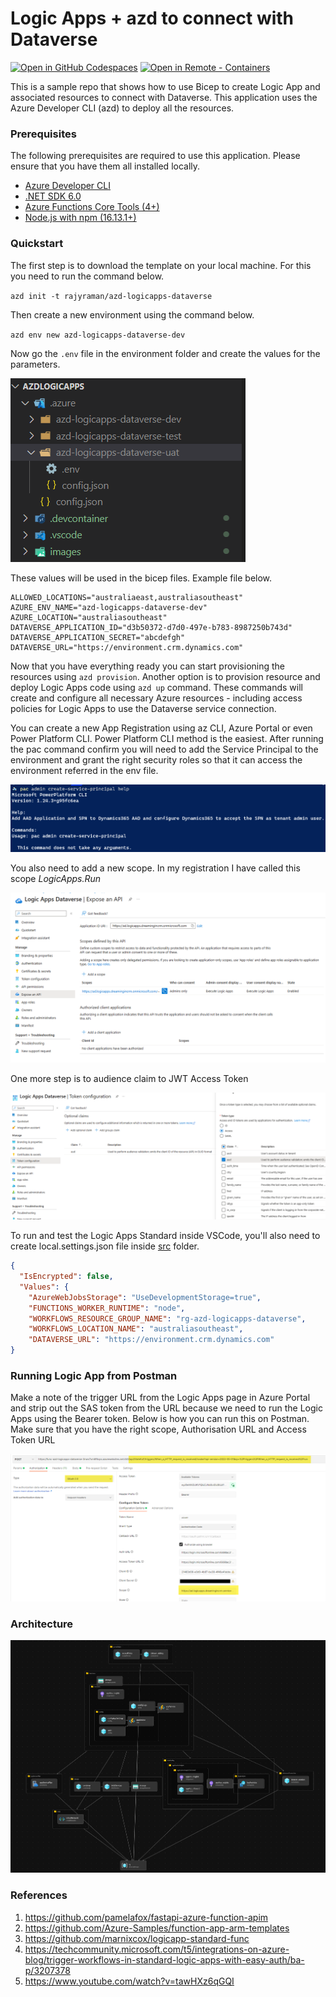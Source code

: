# Logic Apps + azd to connect with Dataverse

[![Open in GitHub Codespaces](https://img.shields.io/static/v1?style=for-the-badge&label=GitHub+Codespaces&message=Open&color=brightgreen&logo=github)](https://github.com/codespaces/new?hide_repo_select=true&ref=main&repo=654787536&machine=standardLinux32gb&devcontainer_path=.devcontainer%2Fdevcontainer.json&location=WestUs2)
[![Open in Remote - Containers](https://img.shields.io/static/v1?style=for-the-badge&label=Remote%20-%20Containers&message=Open&color=blue&logo=visualstudiocode)](https://vscode.dev/redirect?url=vscode://ms-vscode-remote.remote-containers/cloneInVolume?url=https://github.com/rajyraman/azd-logicapps-dataverse)

This is a sample repo that shows how to use Bicep to create Logic App and associated resources to connect with Dataverse. This application uses the Azure Developer CLI (azd) to deploy all the resources.

### Prerequisites

The following prerequisites are required to use this application. Please ensure that you have them all installed locally.

- [Azure Developer CLI](https://aka.ms/azd-install)
- [.NET SDK 6.0](https://dotnet.microsoft.com/download/dotnet/6.0)
- [Azure Functions Core Tools (4+)](https://docs.microsoft.com/azure/azure-functions/functions-run-local)
- [Node.js with npm (16.13.1+)](https://nodejs.org/)

### Quickstart
The first step is to download the template on your local machine. For this you need to run the command below.

`azd init -t rajyraman/azd-logicapps-dataverse`

Then create a new environment using the command below.

`azd env new azd-logicapps-dataverse-dev`

Now go the `.env` file in the environment folder and create the values for the parameters.

![Environment file](images/environments.png)

These values will be used in the bicep files. Example file below.

```
ALLOWED_LOCATIONS="australiaeast,australiasoutheast"
AZURE_ENV_NAME="azd-logicapps-dataverse-dev"
AZURE_LOCATION="australiasoutheast"
DATAVERSE_APPLICATION_ID="d3b50372-d7d0-497e-b783-8987250b743d"
DATAVERSE_APPLICATION_SECRET="abcdefgh"
DATAVERSE_URL="https://environment.crm.dynamics.com"
```

Now that you have everything ready you can start provisioning the resources using `azd provision`. Another option is to provision resource and deploy Logic Apps code using `azd up` command. These commands will create and configure all necessary Azure resources - including access policies for Logic Apps to use the Dataverse service connection.

You can create a new App Registration using az CLI, Azure Portal or even Power Platform CLI. Power Platform CLI method is the easiest. After running the pac command confirm you will need to add the Service Principal to the environment and grant the right security roles so that it can access the environment referred in the env file.

![Create Service Principal](images/create-service-principal.png)

You also need to add a new scope. In my registration I have called this scope _LogicApps.Run_

![API Scope](images/api_scope.png)

One more step is to audience claim to JWT Access Token

![Audience Token](images/audience_token.png)

To run and test the Logic Apps Standard inside VSCode, you'll also need to create local.settings.json file inside [src](./src/) folder.

```json
{
  "IsEncrypted": false,
  "Values": {
    "AzureWebJobsStorage": "UseDevelopmentStorage=true",
    "FUNCTIONS_WORKER_RUNTIME": "node",
    "WORKFLOWS_RESOURCE_GROUP_NAME": "rg-azd-logicapps-dataverse",
    "WORKFLOWS_LOCATION_NAME": "australiasoutheast",
    "DATAVERSE_URL": "https://environment.crm.dynamics.com"
}
```

### Running Logic App from Postman

Make a note of the trigger URL from the Logic Apps page in Azure Portal and strip out the SAS token from the URL because we need to run the Logic Apps using the Bearer token. Below is how you can run this on Postman. Make sure that you have the right scope, Authorisation URL and Access Token URL

![Postman](images/postman.png)

### Architecture

![Architecture](images/architecture.png)

### References
1. https://github.com/pamelafox/fastapi-azure-function-apim
2. https://github.com/Azure-Samples/function-app-arm-templates
3. https://github.com/marnixcox/logicapp-standard-func
4. https://techcommunity.microsoft.com/t5/integrations-on-azure-blog/trigger-workflows-in-standard-logic-apps-with-easy-auth/ba-p/3207378
5. https://www.youtube.com/watch?v=tawHXz6qGQI
